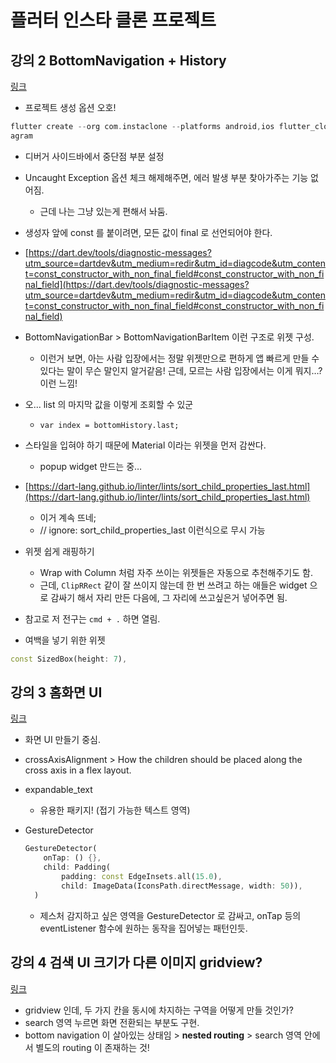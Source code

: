# 플러터 인스타 클론 프로젝트

## 강의 2 BottomNavigation + History
[링크](https://www.youtube.com/watch?v=CoKWB5gYosI&list=PLgRxBCVPaZ_1iBe1v3-ZSSzHGdQo7AZPq&index=2)

- 프로젝트 생성 옵션 오호!

```dart
flutter create --org com.instaclone --platforms android,ios flutter_clone_inst
agram
```

- 디버거 사이드바에서 중단점 부분 설정
- Uncaught Exception 옵션 체크 해제해주면, 에러 발생 부분 찾아가주는 기능 없어짐.
    - 근데 나는 그냥 있는게 편해서 놔둠.
- 생성자 앞에 const 를 붙이려면, 모든 값이 final 로 선언되어야 한다.
- [https://dart.dev/tools/diagnostic-messages?utm_source=dartdev&utm_medium=redir&utm_id=diagcode&utm_content=const_constructor_with_non_final_field#const_constructor_with_non_final_field](https://dart.dev/tools/diagnostic-messages?utm_source=dartdev&utm_medium=redir&utm_id=diagcode&utm_content=const_constructor_with_non_final_field#const_constructor_with_non_final_field)
- BottomNavigationBar > BottomNavigationBarItem 이런 구조로 위젯 구성.
    - 이런거 보면, 아는 사람 입장에서는 정말 위젯만으로 편하게 앱 빠르게 만들 수 있다는 말이 무슨 말인지 알거같음! 근데, 모르는 사람 입장에서는 이게 뭐지…? 이런 느낌!

- 오... list 의 마지막 값을 이렇게 조회할 수 있군
    - `var index = bottomHistory.last;`
- 스타일을 입혀야 하기 때문에 Material 이라는 위젯을 먼저 감싼다.
    - popup widget 만드는 중…
- [https://dart-lang.github.io/linter/lints/sort_child_properties_last.html](https://dart-lang.github.io/linter/lints/sort_child_properties_last.html)
    - 이거 계속 뜨네;
    - // ignore: sort_child_properties_last 이런식으로 무시 가능
- 위젯 쉽게 래핑하기
    - Wrap with Column 처럼 자주 쓰이는 위젯들은 자동으로 추천해주기도 함.
    - 근데, `ClipRRect` 같이 잘 쓰이지 않는데 한 번 쓰려고 하는 애들은 widget 으로 감싸기 해서 자리 만든 다음에, 그 자리에 쓰고싶은거 넣어주면 됨.
    
- 참고로 저 전구는 `cmd + .` 하면 열림.
- 여백을 넣기 위한 위젯
```dart
const SizedBox(height: 7),
```

## 강의 3 홈화면 UI
[링크](https://www.youtube.com/watch?v=IWdHaU2NMu0&list=PLgRxBCVPaZ_1iBe1v3-ZSSzHGdQo7AZPq&index=3)

- 화면 UI 만들기 중심.
- crossAxisAlignment > How the children should be placed along the cross axis in a flex layout.
- expandable_text
    - 유용한 패키지! (접기 가능한 텍스트 영역)
- GestureDetector
    
    ```dart
    GestureDetector(
        onTap: () {},
        child: Padding(
            padding: const EdgeInsets.all(15.0),
            child: ImageData(IconsPath.directMessage, width: 50)),
      )
    ```
    
    - 제스처 감지하고 싶은 영역을 GestureDetector 로 감싸고, onTap 등의 eventListener 함수에 원하는 동작을 집어넣는 패턴인듯.

## 강의 4 검색 UI 크기가 다른 이미지 gridview?
[링크](https://youtu.be/s5CblO_hsf8)

- gridview 인데, 두 가지 칸을 동시에 차지하는 구역을 어떻게 만들 것인가?
- search 영역 누르면 화면 전환되는 부분도 구현.
- bottom navigation 이 살아있는 상태임 > **nested routing** > search 영역 안에서 별도의 routing 이 존재하는 것!